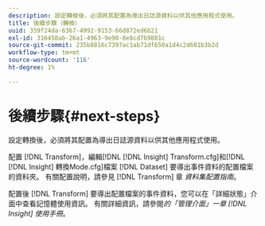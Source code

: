 ```yaml
---
description: 設定轉換後，必須將其配置為導出日誌源資料以供其他應用程式使用。
title: 後續步驟（轉換）
uuid: 359f24da-6367-4992-9153-66d872ed6b21
exl-id: 316458ab-26a1-4963-9e90-8e8cd7b9881c
source-git-commit: 235b8816c7397ac1ab71df650a1d4c2d681b3b2d
workflow-type: tm+mt
source-wordcount: '116'
ht-degree: 1%

---
```


# 後續步驟{#next-steps}

設定轉換後，必須將其配置為導出日誌源資料以供其他應用程式使用。

配置 [!DNL Transform]，編輯[!DNL [!DNL Insight] Transform.cfg]和[!DNL [!DNL Insight] 轉換Mode.cfg]檔案 [!DNL Dataset] 要導出事件資料的配置檔案的資料夾。 有關配置說明，請參見 [!DNL Transform] 章 *資料集配置指南*。

配置後 [!DNL Transform] 要導出配置檔案的事件資料，您可以在「詳細狀態」介面中查看記憶體使用資訊。 有關詳細資訊，請參閱*的「管理介面」一章 [!DNL Insight] 使用手冊*。
